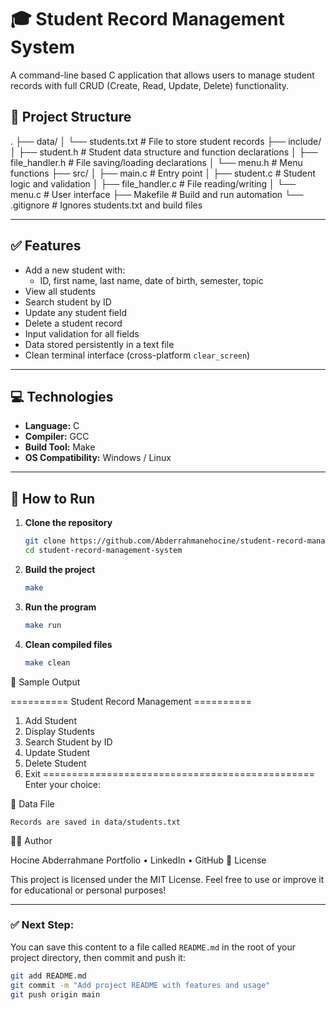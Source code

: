 # 🎓 Student Record Management System

A command-line based C application that allows users to manage student records with full CRUD (Create, Read, Update, Delete) functionality.

## 📂 Project Structure

.
├── data/
│ └── students.txt # File to store student records
├── include/
│ ├── student.h # Student data structure and function declarations
│ ├── file_handler.h # File saving/loading declarations
│ └── menu.h # Menu functions
├── src/
│ ├── main.c # Entry point
│ ├── student.c # Student logic and validation
│ ├── file_handler.c # File reading/writing
│ └── menu.c # User interface
├── Makefile # Build and run automation
└── .gitignore # Ignores students.txt and build files


---

## ✅ Features

- Add a new student with:
  - ID, first name, last name, date of birth, semester, topic
- View all students
- Search student by ID
- Update any student field
- Delete a student record
- Input validation for all fields
- Data stored persistently in a text file
- Clean terminal interface (cross-platform `clear_screen`)

---

## 💻 Technologies

- **Language:** C
- **Compiler:** GCC
- **Build Tool:** Make
- **OS Compatibility:** Windows / Linux

---

## 🚀 How to Run

1. **Clone the repository**
   ```bash
   git clone https://github.com/Abderrahmanehocine/student-record-management-system.git
   cd student-record-management-system

2. **Build the project**
    ```bash
    make

3. **Run the program**
    ```bash
    make run

4. **Clean compiled files**
    ```bash
    make clean

📁 Sample Output

========== Student Record Management ==========
1. Add Student
2. Display Students
3. Search Student by ID
4. Update Student
5. Delete Student
0. Exit
===============================================
Enter your choice:

🔐 Data File

    Records are saved in data/students.txt


👨‍💻 Author

Hocine Abderrahmane
Portfolio • LinkedIn • GitHub
📜 License

This project is licensed under the MIT License.
Feel free to use or improve it for educational or personal purposes!


---

### ✅ Next Step:
You can save this content to a file called `README.md` in the root of your project directory, then commit and push it:

```bash
git add README.md
git commit -m "Add project README with features and usage"
git push origin main